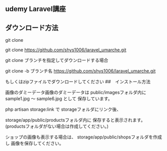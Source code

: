 ## udemy Laravel講座

## ダウンロード方法
git clone

git clone https://github.com/shys1006/laravel_umarche.git

git clone ブランチを指定してダウンロードする場合

git clone -b ブランチ名 https://github.com/shys1006/laravel_umarche.git

もしくはzipファイルでダウンロードしてください
##　インストール方法

画像のダミーデータ画像のダミーデータは
public/imagesフォルダ内に
sample1.jpg 〜 sample6.jpg として
保存しています。

php artisan storage:link で
storageフォルダにリンク後、

storage/app/public/productsフォルダ内に
保存すると表示されます。 
(productsフォルダがない場合は作成してください。)

ショップの画像も表示する場合は、
storage/app/public/shopsフォルダを作成し
画像を保存してください。